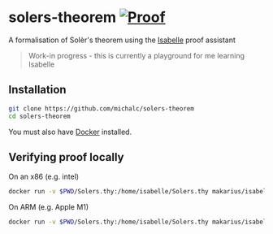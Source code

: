 # solers-theorem [![Proof](https://github.com/michalc/solers-theorem/actions/workflows/proof.yml/badge.svg)](https://github.com/michalc/solers-theorem/actions/workflows/proof.yml)

A formalisation of Solèr's theorem using the [Isabelle](https://isabelle.in.tum.de/) proof assistant

> Work-in progress - this is currently a playground for me learning Isabelle


## Installation

```bash
git clone https://github.com/michalc/solers-theorem
cd solers-theorem
```

You must also have [Docker](https://docs.docker.com/get-docker/) installed.


## Verifying proof locally

On an x86 (e.g. intel)

```bash
docker run -v $PWD/Solers.thy:/home/isabelle/Solers.thy makarius/isabelle:Isabelle2022 process -T Solers
````

On ARM (e.g. Apple M1)

```bash
docker run -v $PWD/Solers.thy:/home/isabelle/Solers.thy makarius/isabelle:Isabelle2022_ARM process -T Solers
````
